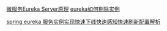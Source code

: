 
##
[微服务Eureka Server原理](http://tietang.wang/2017/03/26/%E5%BE%AE%E6%9C%8D%E5%8A%A1/%E5%BE%AE%E6%9C%8D%E5%8A%A1%E4%B9%8BEurekaServer%E5%8E%9F%E7%90%86/) 
[eureka如何剔除实例](https://segmentfault.com/a/1190000010004044)  

[spring eureka 服务实例实现快速下线快速感知快速刷新配置解析](https://blog.csdn.net/zhxdick/article/details/78560993)

